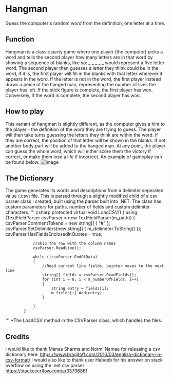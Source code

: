# Hangman
Guess the computer's random word from the definition, one letter at a time.

## Function
Hangman is a classic party game where one player (the computer) picks a word and tells the second player how many letters are in that word by showing a sequence of blanks, like so: _ _ _ _ _ would represent a five letter word.
The second player then guesses a letter they think could be in the word, if it is, the first player will fill in the blanks with that letter wherever it appears in the word.
If the letter is not in the word, the first player instead draws a peice of the hanged man, representing the number of lives the player has left. 
If the stick figure is complete, the first player has won. Conversely, if the word is complete, the second player has won.

## How to play
This variant of hangman is slightly different, as the computer gives a hint to the player - the definition of the word they are trying to guess.
The player will then take turns guessing the letters they think are within the word. If they are correct, the position of that letter will be shown in the blanks. If not, another body part will be added to the hanged man.
At any point, the player can guess the whole word, which will either score them the victory if correct, or make them lose a life if incorrect.
An example of gameplay can be found below.
![image](https://user-images.githubusercontent.com/90466022/194879351-119909f0-c942-4a98-9e99-3a65368b83e6.png)

## The Dictionary
The game generates its words and descriptions from a delimiter seperated value (.csv) file. This is parsed through a slightly modified child of a csv parser class I created, built using the parser built into .NET.
The class has custom parameters for paths, number of fields and custom delimiter characters.
''' csharp
protected virtual void LoadCSV()
{
        using (TextFieldParser csvParser = new TextFieldParser(m_path))
            {
                csvParser.CommentTokens = new string[] { "#" };
                csvParser.SetDelimiters(new string[] { m_delimeter.ToString() });
                csvParser.HasFieldsEnclosedInQuotes = true;

                //Skip the row with the column names
                csvParser.ReadLine();

                while (!csvParser.EndOfData)
                {
                    //Read current line fields, pointer moves to the next line
                    string[] fields = csvParser.ReadFields();
                    for (int i = 0; i < m_numberOfFields; i++)
                    {
                        string entry = fields[i];
                        m_fields[i].Add(entry);
                    }

                }
            }
'''
*The LoadCSV method in the CSVParser class, which handles the files.
## Credits
I would like to thank Manas Sharma and Notmi Namae for releasing a csv dictionary here: https://www.bragitoff.com/2016/03/english-dictionary-in-csv-format/ 
I would also like to thank user Habeeb for his answer on stack overflow on using the .net csv parser: https://stackoverflow.com/a/33796861
